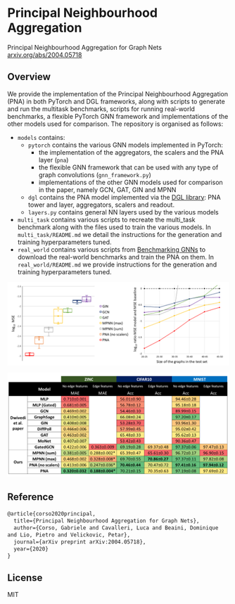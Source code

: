 # Principal Neighbourhood Aggregation

Principal Neighbourhood Aggregation for Graph Nets [arxiv.org/abs/2004.05718](https://arxiv.org/abs/2004.05718)

## Overview

We provide the implementation of the Principal Neighbourhood Aggregation (PNA) in both PyTorch and DGL frameworks, along with scripts to generate and run the multitask benchmarks, scripts for running real-world benchmarks, a flexible PyTorch GNN framework and implementations of the other models used for comparison. The repository is organised as follows:

- `models` contains:
  - `pytorch` contains the various GNN models implemented in PyTorch:
    - the implementation of the aggregators, the scalers and the PNA layer (`pna`)
    - the flexible GNN framework that can be used with any type of graph convolutions (`gnn_framework.py`)
    - implementations of the other GNN models used for comparison in the paper, namely GCN, GAT, GIN and MPNN
  - `dgl` contains the PNA model implemented via the [DGL library](https://www.dgl.ai/): PNA tower and layer, aggregators, scalers and readout.
  - `layers.py` contains general NN layers used by the various models
- `multi_task` contains various scripts to recreate the multi_task benchmark along with the files used to train the various models. In `multi_task/README.md` we detail the instructions for the generation and training hyperparameters tuned.
- `real_world` contains various scripts from [Benchmarking GNNs](https://github.com/graphdeeplearning/benchmarking-gnns) to download the real-world benchmarks and train the PNA on them. In `real_world/README.md` we provide instructions for the generation and training hyperparameters tuned.

![multitask results plots](./multitask_benchmark/multitask-plots.png)

![real world results table](./realworld_benchmark/real-world.png)

## Reference
```
@article{corso2020principal,
  title={Principal Neighbourhood Aggregation for Graph Nets},
  author={Corso, Gabriele and Cavalleri, Luca and Beaini, Dominique and Lio, Pietro and Velickovic, Petar},
  journal={arXiv preprint arXiv:2004.05718},
  year={2020}
}
```

## License
MIT
